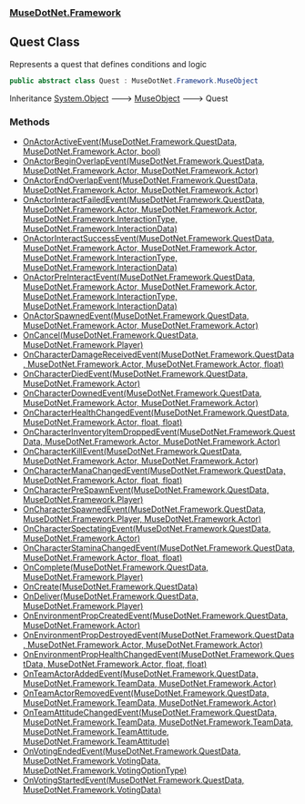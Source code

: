 ### [MuseDotNet.Framework](./MuseDotNet-Framework.md 'MuseDotNet.Framework')
## Quest Class
Represents a quest that defines conditions and logic  
```csharp
public abstract class Quest : MuseDotNet.Framework.MuseObject
```
Inheritance [System.Object](https://docs.microsoft.com/en-us/dotnet/api/System.Object 'System.Object') &#129106; [MuseObject](./MuseObject.md 'MuseDotNet.Framework.MuseObject') &#129106; Quest  
### Methods
- [OnActorActiveEvent(MuseDotNet.Framework.QuestData, MuseDotNet.Framework.Actor, bool)](./Quest-OnActorActiveEvent(QuestData_Actor_bool).md 'MuseDotNet.Framework.Quest.OnActorActiveEvent(MuseDotNet.Framework.QuestData, MuseDotNet.Framework.Actor, bool)')
- [OnActorBeginOverlapEvent(MuseDotNet.Framework.QuestData, MuseDotNet.Framework.Actor, MuseDotNet.Framework.Actor)](./Quest-OnActorBeginOverlapEvent(QuestData_Actor_Actor).md 'MuseDotNet.Framework.Quest.OnActorBeginOverlapEvent(MuseDotNet.Framework.QuestData, MuseDotNet.Framework.Actor, MuseDotNet.Framework.Actor)')
- [OnActorEndOverlapEvent(MuseDotNet.Framework.QuestData, MuseDotNet.Framework.Actor, MuseDotNet.Framework.Actor)](./Quest-OnActorEndOverlapEvent(QuestData_Actor_Actor).md 'MuseDotNet.Framework.Quest.OnActorEndOverlapEvent(MuseDotNet.Framework.QuestData, MuseDotNet.Framework.Actor, MuseDotNet.Framework.Actor)')
- [OnActorInteractFailedEvent(MuseDotNet.Framework.QuestData, MuseDotNet.Framework.Actor, MuseDotNet.Framework.Actor, MuseDotNet.Framework.InteractionType, MuseDotNet.Framework.InteractionData)](./Quest-OnActorInteractFailedEvent(QuestData_Actor_Actor_InteractionType_InteractionData).md 'MuseDotNet.Framework.Quest.OnActorInteractFailedEvent(MuseDotNet.Framework.QuestData, MuseDotNet.Framework.Actor, MuseDotNet.Framework.Actor, MuseDotNet.Framework.InteractionType, MuseDotNet.Framework.InteractionData)')
- [OnActorInteractSuccessEvent(MuseDotNet.Framework.QuestData, MuseDotNet.Framework.Actor, MuseDotNet.Framework.Actor, MuseDotNet.Framework.InteractionType, MuseDotNet.Framework.InteractionData)](./Quest-OnActorInteractSuccessEvent(QuestData_Actor_Actor_InteractionType_InteractionData).md 'MuseDotNet.Framework.Quest.OnActorInteractSuccessEvent(MuseDotNet.Framework.QuestData, MuseDotNet.Framework.Actor, MuseDotNet.Framework.Actor, MuseDotNet.Framework.InteractionType, MuseDotNet.Framework.InteractionData)')
- [OnActorPreInteractEvent(MuseDotNet.Framework.QuestData, MuseDotNet.Framework.Actor, MuseDotNet.Framework.Actor, MuseDotNet.Framework.InteractionType, MuseDotNet.Framework.InteractionData)](./Quest-OnActorPreInteractEvent(QuestData_Actor_Actor_InteractionType_InteractionData).md 'MuseDotNet.Framework.Quest.OnActorPreInteractEvent(MuseDotNet.Framework.QuestData, MuseDotNet.Framework.Actor, MuseDotNet.Framework.Actor, MuseDotNet.Framework.InteractionType, MuseDotNet.Framework.InteractionData)')
- [OnActorSpawnedEvent(MuseDotNet.Framework.QuestData, MuseDotNet.Framework.Actor, MuseDotNet.Framework.Actor)](./Quest-OnActorSpawnedEvent(QuestData_Actor_Actor).md 'MuseDotNet.Framework.Quest.OnActorSpawnedEvent(MuseDotNet.Framework.QuestData, MuseDotNet.Framework.Actor, MuseDotNet.Framework.Actor)')
- [OnCancel(MuseDotNet.Framework.QuestData, MuseDotNet.Framework.Player)](./Quest-OnCancel(QuestData_Player).md 'MuseDotNet.Framework.Quest.OnCancel(MuseDotNet.Framework.QuestData, MuseDotNet.Framework.Player)')
- [OnCharacterDamageReceivedEvent(MuseDotNet.Framework.QuestData, MuseDotNet.Framework.Actor, MuseDotNet.Framework.Actor, float)](./Quest-OnCharacterDamageReceivedEvent(QuestData_Actor_Actor_float).md 'MuseDotNet.Framework.Quest.OnCharacterDamageReceivedEvent(MuseDotNet.Framework.QuestData, MuseDotNet.Framework.Actor, MuseDotNet.Framework.Actor, float)')
- [OnCharacterDiedEvent(MuseDotNet.Framework.QuestData, MuseDotNet.Framework.Actor)](./Quest-OnCharacterDiedEvent(QuestData_Actor).md 'MuseDotNet.Framework.Quest.OnCharacterDiedEvent(MuseDotNet.Framework.QuestData, MuseDotNet.Framework.Actor)')
- [OnCharacterDownedEvent(MuseDotNet.Framework.QuestData, MuseDotNet.Framework.Actor, MuseDotNet.Framework.Actor)](./Quest-OnCharacterDownedEvent(QuestData_Actor_Actor).md 'MuseDotNet.Framework.Quest.OnCharacterDownedEvent(MuseDotNet.Framework.QuestData, MuseDotNet.Framework.Actor, MuseDotNet.Framework.Actor)')
- [OnCharacterHealthChangedEvent(MuseDotNet.Framework.QuestData, MuseDotNet.Framework.Actor, float, float)](./Quest-OnCharacterHealthChangedEvent(QuestData_Actor_float_float).md 'MuseDotNet.Framework.Quest.OnCharacterHealthChangedEvent(MuseDotNet.Framework.QuestData, MuseDotNet.Framework.Actor, float, float)')
- [OnCharacterInventoryItemDroppedEvent(MuseDotNet.Framework.QuestData, MuseDotNet.Framework.Actor, MuseDotNet.Framework.Actor)](./Quest-OnCharacterInventoryItemDroppedEvent(QuestData_Actor_Actor).md 'MuseDotNet.Framework.Quest.OnCharacterInventoryItemDroppedEvent(MuseDotNet.Framework.QuestData, MuseDotNet.Framework.Actor, MuseDotNet.Framework.Actor)')
- [OnCharacterKillEvent(MuseDotNet.Framework.QuestData, MuseDotNet.Framework.Actor, MuseDotNet.Framework.Actor)](./Quest-OnCharacterKillEvent(QuestData_Actor_Actor).md 'MuseDotNet.Framework.Quest.OnCharacterKillEvent(MuseDotNet.Framework.QuestData, MuseDotNet.Framework.Actor, MuseDotNet.Framework.Actor)')
- [OnCharacterManaChangedEvent(MuseDotNet.Framework.QuestData, MuseDotNet.Framework.Actor, float, float)](./Quest-OnCharacterManaChangedEvent(QuestData_Actor_float_float).md 'MuseDotNet.Framework.Quest.OnCharacterManaChangedEvent(MuseDotNet.Framework.QuestData, MuseDotNet.Framework.Actor, float, float)')
- [OnCharacterPreSpawnEvent(MuseDotNet.Framework.QuestData, MuseDotNet.Framework.Player)](./Quest-OnCharacterPreSpawnEvent(QuestData_Player).md 'MuseDotNet.Framework.Quest.OnCharacterPreSpawnEvent(MuseDotNet.Framework.QuestData, MuseDotNet.Framework.Player)')
- [OnCharacterSpawnedEvent(MuseDotNet.Framework.QuestData, MuseDotNet.Framework.Player, MuseDotNet.Framework.Actor)](./Quest-OnCharacterSpawnedEvent(QuestData_Player_Actor).md 'MuseDotNet.Framework.Quest.OnCharacterSpawnedEvent(MuseDotNet.Framework.QuestData, MuseDotNet.Framework.Player, MuseDotNet.Framework.Actor)')
- [OnCharacterSpectatingEvent(MuseDotNet.Framework.QuestData, MuseDotNet.Framework.Actor)](./Quest-OnCharacterSpectatingEvent(QuestData_Actor).md 'MuseDotNet.Framework.Quest.OnCharacterSpectatingEvent(MuseDotNet.Framework.QuestData, MuseDotNet.Framework.Actor)')
- [OnCharacterStaminaChangedEvent(MuseDotNet.Framework.QuestData, MuseDotNet.Framework.Actor, float, float)](./Quest-OnCharacterStaminaChangedEvent(QuestData_Actor_float_float).md 'MuseDotNet.Framework.Quest.OnCharacterStaminaChangedEvent(MuseDotNet.Framework.QuestData, MuseDotNet.Framework.Actor, float, float)')
- [OnComplete(MuseDotNet.Framework.QuestData, MuseDotNet.Framework.Player)](./Quest-OnComplete(QuestData_Player).md 'MuseDotNet.Framework.Quest.OnComplete(MuseDotNet.Framework.QuestData, MuseDotNet.Framework.Player)')
- [OnCreate(MuseDotNet.Framework.QuestData)](./Quest-OnCreate(QuestData).md 'MuseDotNet.Framework.Quest.OnCreate(MuseDotNet.Framework.QuestData)')
- [OnDeliver(MuseDotNet.Framework.QuestData, MuseDotNet.Framework.Player)](./Quest-OnDeliver(QuestData_Player).md 'MuseDotNet.Framework.Quest.OnDeliver(MuseDotNet.Framework.QuestData, MuseDotNet.Framework.Player)')
- [OnEnvironmentPropCreatedEvent(MuseDotNet.Framework.QuestData, MuseDotNet.Framework.Actor)](./Quest-OnEnvironmentPropCreatedEvent(QuestData_Actor).md 'MuseDotNet.Framework.Quest.OnEnvironmentPropCreatedEvent(MuseDotNet.Framework.QuestData, MuseDotNet.Framework.Actor)')
- [OnEnvironmentPropDestroyedEvent(MuseDotNet.Framework.QuestData, MuseDotNet.Framework.Actor, MuseDotNet.Framework.Actor)](./Quest-OnEnvironmentPropDestroyedEvent(QuestData_Actor_Actor).md 'MuseDotNet.Framework.Quest.OnEnvironmentPropDestroyedEvent(MuseDotNet.Framework.QuestData, MuseDotNet.Framework.Actor, MuseDotNet.Framework.Actor)')
- [OnEnvironmentPropHealthChangedEvent(MuseDotNet.Framework.QuestData, MuseDotNet.Framework.Actor, float, float)](./Quest-OnEnvironmentPropHealthChangedEvent(QuestData_Actor_float_float).md 'MuseDotNet.Framework.Quest.OnEnvironmentPropHealthChangedEvent(MuseDotNet.Framework.QuestData, MuseDotNet.Framework.Actor, float, float)')
- [OnTeamActorAddedEvent(MuseDotNet.Framework.QuestData, MuseDotNet.Framework.TeamData, MuseDotNet.Framework.Actor)](./Quest-OnTeamActorAddedEvent(QuestData_TeamData_Actor).md 'MuseDotNet.Framework.Quest.OnTeamActorAddedEvent(MuseDotNet.Framework.QuestData, MuseDotNet.Framework.TeamData, MuseDotNet.Framework.Actor)')
- [OnTeamActorRemovedEvent(MuseDotNet.Framework.QuestData, MuseDotNet.Framework.TeamData, MuseDotNet.Framework.Actor)](./Quest-OnTeamActorRemovedEvent(QuestData_TeamData_Actor).md 'MuseDotNet.Framework.Quest.OnTeamActorRemovedEvent(MuseDotNet.Framework.QuestData, MuseDotNet.Framework.TeamData, MuseDotNet.Framework.Actor)')
- [OnTeamAttitudeChangedEvent(MuseDotNet.Framework.QuestData, MuseDotNet.Framework.TeamData, MuseDotNet.Framework.TeamData, MuseDotNet.Framework.TeamAttitude, MuseDotNet.Framework.TeamAttitude)](./Quest-OnTeamAttitudeChangedEvent(QuestData_TeamData_TeamData_TeamAttitude_TeamAttitude).md 'MuseDotNet.Framework.Quest.OnTeamAttitudeChangedEvent(MuseDotNet.Framework.QuestData, MuseDotNet.Framework.TeamData, MuseDotNet.Framework.TeamData, MuseDotNet.Framework.TeamAttitude, MuseDotNet.Framework.TeamAttitude)')
- [OnVotingEndedEvent(MuseDotNet.Framework.QuestData, MuseDotNet.Framework.VotingData, MuseDotNet.Framework.VotingOptionType)](./Quest-OnVotingEndedEvent(QuestData_VotingData_VotingOptionType).md 'MuseDotNet.Framework.Quest.OnVotingEndedEvent(MuseDotNet.Framework.QuestData, MuseDotNet.Framework.VotingData, MuseDotNet.Framework.VotingOptionType)')
- [OnVotingStartedEvent(MuseDotNet.Framework.QuestData, MuseDotNet.Framework.VotingData)](./Quest-OnVotingStartedEvent(QuestData_VotingData).md 'MuseDotNet.Framework.Quest.OnVotingStartedEvent(MuseDotNet.Framework.QuestData, MuseDotNet.Framework.VotingData)')
